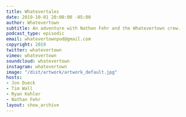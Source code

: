 ```yaml
---
title: Whatevertales
date: 2019-10-01 20:00:00 -05:00
author: Whatevertown
subtitle: An adventure with Nathan Fehr and the Whatevertown crew.
podcast_type: episodic
email: whatevertownpod@gmail.com
copyright: 2019
twitter: whatevertown
vimeo: whatevertown
soundcloud: whatevertown
instagram: whatevertown
image: "/dist/artwork/artwork_default.jpg"
hosts:
- Jon Dueck
- Tim Wall
- Ryan Kehler
- Nathan Fehr
layout: show_archive
---
```

